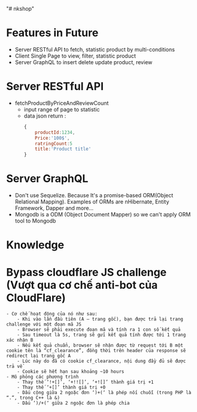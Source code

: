 "# nkshop" 

# Features in Future

- Server RESTful API to fetch, statistic product by multi-conditions
- Client Single Page to view, filter, statistic product
- Server GraphQL to insert delete update product, review

# Server RESTful API

- fetchProductByPriceAndReviewCount 
    - input range of page to statistic
    - data json return :
        ```js
        {
            productId:1234,
            Price:'100$',
            ratringCount:5
            title:'Product title'
        }
        ``` 

# Server GraphQL
 - Don't use Sequelize. Because It's a promise-based ORM(Object Relational Mapping). Examples of ORMs are nHibernate, Entity Framework, Dapper and more...
 - Mongodb is a ODM (Object Document Mapper) so we can't apply ORM tool to Mongodb

# Knowledge

# Bypass cloudflare JS challenge (Vượt qua cơ chế anti-bot của CloudFlare)
    - Cơ chế hoạt động của nó như sau:
        - Khi vào lần đầu tiên (A – trang gốc), bạn được trả lại trang challenge với một đoạn mã JS
        - Browser sẽ phải execute đoạn mã và tính ra 1 con số kết quả
        - Sau timeout là 5s, trang sẽ gửi kết quả tính được tới 1 trang xác nhận B
        - Nếu kết quả chuẩn, browser sẽ nhận được từ request tới B một cookie tên là “cf_clearance”, đồng thời trên header của response sẽ redirect lại trang gốc A
        - Lúc này do đã có cookie cf_clearance, nội dung đầy đủ sẽ được trả về
        - Cookie sẽ hết hạn sau khoảng ~10 hours
    - Mô phỏng các phương trình   
        - Thay thế ‘!+[]’, ‘+!![]’, ‘+![]’ thành giá trị +1
        - Thay thế ‘+[]’ thành giá trị +0
        - Dấu cộng giữa 2 ngoặc đơn ‘)+(‘ là phép nối chuỗi (trong PHP là “.”, trong C++ là &)
        - Dấu ‘)/+(‘ giữa 2 ngoặc đơn là phép chia